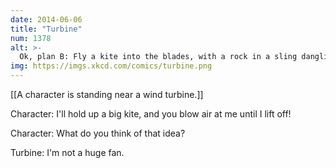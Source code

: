 ```yaml
---
date: 2014-06-06
title: "Turbine"
num: 1378
alt: >-
  Ok, plan B: Fly a kite into the blades, with a rock in a sling dangling below it, and create the world's largest trebuchet.
img: https://imgs.xkcd.com/comics/turbine.png
---
```

[[A character is standing near a wind turbine.]]

Character: I'll hold up a big kite, and you blow air at me until I lift off!

Character: What do you think of that idea?

Turbine: I'm not a huge fan.

